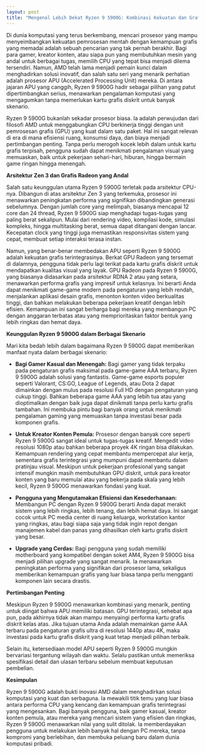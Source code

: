 ```yaml
---
layout: post
title: "Mengenal Lebih Dekat Ryzen 9 5900G: Kombinasi Kekuatan dan Grafis Terintegrasi yang Menakjubkan"
---
```


Di dunia komputasi yang terus berkembang, mencari prosesor yang mampu menyeimbangkan kekuatan pemrosesan mentah dengan kemampuan grafis yang memadai adalah sebuah pencarian yang tak pernah berakhir. Bagi para gamer, kreator konten, atau siapa pun yang membutuhkan mesin yang andal untuk berbagai tugas, memilih CPU yang tepat bisa menjadi dilema tersendiri. Namun, AMD telah lama menjadi pemain kunci dalam menghadirkan solusi inovatif, dan salah satu seri yang menarik perhatian adalah prosesor APU (Accelerated Processing Unit) mereka. Di antara jajaran APU yang canggih, Ryzen 9 5900G hadir sebagai pilihan yang patut dipertimbangkan serius, menawarkan pengalaman komputasi yang mengagumkan tanpa memerlukan kartu grafis diskrit untuk banyak skenario.

Ryzen 9 5900G bukanlah sekadar prosesor biasa. Ia adalah perwujudan dari filosofi AMD untuk menggabungkan CPU berkinerja tinggi dengan unit pemrosesan grafis (GPU) yang kuat dalam satu paket. Hal ini sangat relevan di era di mana efisiensi ruang, konsumsi daya, dan biaya menjadi pertimbangan penting. Tanpa perlu merogoh kocek lebih dalam untuk kartu grafis terpisah, pengguna sudah dapat menikmati pengalaman visual yang memuaskan, baik untuk pekerjaan sehari-hari, hiburan, hingga bermain game ringan hingga menengah.

**Arsitektur Zen 3 dan Grafis Radeon yang Andal**

Salah satu keunggulan utama Ryzen 9 5900G terletak pada arsitektur CPU-nya. Dibangun di atas arsitektur Zen 3 yang terkemuka, prosesor ini menawarkan peningkatan performa yang signifikan dibandingkan generasi sebelumnya. Dengan jumlah core yang melimpah, biasanya mencapai 12 core dan 24 thread, Ryzen 9 5900G siap menghadapi tugas-tugas yang paling berat sekalipun. Mulai dari rendering video, kompilasi kode, simulasi kompleks, hingga multitasking berat, semua dapat ditangani dengan lancar. Kecepatan clock yang tinggi juga memastikan responsivitas sistem yang cepat, membuat setiap interaksi terasa instan.

Namun, yang benar-benar membedakan APU seperti Ryzen 9 5900G adalah kekuatan grafis terintegrasinya. Berkat GPU Radeon yang tersemat di dalamnya, pengguna tidak perlu lagi terikat pada kartu grafis diskrit untuk mendapatkan kualitas visual yang layak. GPU Radeon pada Ryzen 9 5900G, yang biasanya didasarkan pada arsitektur RDNA 2 atau yang setara, menawarkan performa grafis yang impresif untuk kelasnya. Ini berarti Anda dapat menikmati game-game modern pada pengaturan yang lebih rendah, menjalankan aplikasi desain grafis, menonton konten video berkualitas tinggi, dan bahkan melakukan beberapa pekerjaan kreatif dengan lebih efisien. Kemampuan ini sangat berharga bagi mereka yang membangun PC dengan anggaran terbatas atau yang memprioritaskan faktor bentuk yang lebih ringkas dan hemat daya.

**Keunggulan Ryzen 9 5900G dalam Berbagai Skenario**

Mari kita bedah lebih dalam bagaimana Ryzen 9 5900G dapat memberikan manfaat nyata dalam berbagai skenario:

*   **Bagi Gamer Kasual dan Menengah:** Bagi gamer yang tidak terpaku pada pengaturan grafis maksimal pada game-game AAA terbaru, Ryzen 9 5900G adalah solusi yang fantastis. Game-game esports populer seperti Valorant, CS:GO, League of Legends, atau Dota 2 dapat dimainkan dengan mulus pada resolusi Full HD dengan pengaturan yang cukup tinggi. Bahkan beberapa game AAA yang lebih tua atau yang dioptimalkan dengan baik juga dapat dinikmati tanpa perlu kartu grafis tambahan. Ini membuka pintu bagi banyak orang untuk menikmati pengalaman gaming yang memuaskan tanpa investasi besar pada komponen grafis.

*   **Untuk Kreator Konten Pemula:** Prosesor dengan banyak core seperti Ryzen 9 5900G sangat ideal untuk tugas-tugas kreatif. Mengedit video resolusi 1080p atau bahkan beberapa proyek 4K ringan bisa dilakukan. Kemampuan rendering yang cepat membantu mempercepat alur kerja, sementara grafis terintegrasi yang mumpuni dapat membantu dalam pratinjau visual. Meskipun untuk pekerjaan profesional yang sangat intensif mungkin masih membutuhkan GPU diskrit, untuk para kreator konten yang baru memulai atau yang bekerja pada skala yang lebih kecil, Ryzen 9 5900G menawarkan fondasi yang kuat.

*   **Pengguna yang Mengutamakan Efisiensi dan Kesederhanaan:** Membangun PC dengan Ryzen 9 5900G berarti Anda dapat merakit sistem yang lebih ringkas, lebih tenang, dan lebih hemat daya. Ini sangat cocok untuk PC media center di ruang keluarga, workstation kantor yang ringkas, atau bagi siapa saja yang tidak ingin repot dengan manajemen kabel dan panas yang dihasilkan oleh kartu grafis diskrit yang besar.

*   **Upgrade yang Cerdas:** Bagi pengguna yang sudah memiliki motherboard yang kompatibel dengan soket AM4, Ryzen 9 5900G bisa menjadi pilihan upgrade yang sangat menarik. Ia menawarkan peningkatan performa yang signifikan dari prosesor lama, sekaligus memberikan kemampuan grafis yang luar biasa tanpa perlu mengganti komponen lain secara drastis.

**Pertimbangan Penting**

Meskipun Ryzen 9 5900G menawarkan kombinasi yang menarik, penting untuk diingat bahwa APU memiliki batasan. GPU terintegrasi, sehebat apa pun, pada akhirnya tidak akan mampu menyaingi performa kartu grafis diskrit kelas atas. Jika tujuan utama Anda adalah memainkan game AAA terbaru pada pengaturan grafis ultra di resolusi 1440p atau 4K, maka investasi pada kartu grafis diskrit yang kuat tetap menjadi pilihan terbaik.

Selain itu, ketersediaan model APU seperti Ryzen 9 5900G mungkin bervariasi tergantung wilayah dan waktu. Selalu pastikan untuk memeriksa spesifikasi detail dan ulasan terbaru sebelum membuat keputusan pembelian.

**Kesimpulan**

Ryzen 9 5900G adalah bukti inovasi AMD dalam menghadirkan solusi komputasi yang kuat dan serbaguna. Ia mewakili titik temu yang luar biasa antara performa CPU yang kencang dan kemampuan grafis terintegrasi yang mengesankan. Bagi banyak pengguna, baik gamer kasual, kreator konten pemula, atau mereka yang mencari sistem yang efisien dan ringkas, Ryzen 9 5900G menawarkan nilai yang sulit ditolak. Ia memberdayakan pengguna untuk melakukan lebih banyak hal dengan PC mereka, tanpa kompromi yang berlebihan, dan membuka peluang baru dalam dunia komputasi pribadi.
